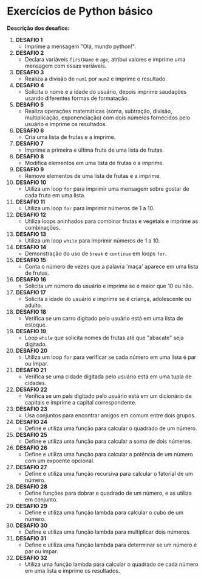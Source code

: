 # Exercícios de Python básico

**Descrição dos desafios:**

1. **DESAFIO 1** 
   - Imprime a mensagem "Olá, mundo python!".
2. **DESAFIO 2**
   - Declara variáveis `firstName` e `age`, atribui valores e imprime uma mensagem com essas variáveis.
3. **DESAFIO 3**
   - Realiza a divisão de `num1` por `num2` e imprime o resultado.
4. **DESAFIO 4**
   - Solicita o nome e a idade do usuário, depois imprime saudações usando diferentes formas de formatação.
5. **DESAFIO 5**
   - Realiza operações matemáticas (soma, subtração, divisão, multiplicação, exponenciação) com dois números fornecidos pelo usuário e imprime os resultados.
6. **DESAFIO 6**
   - Cria uma lista de frutas e a imprime.
7. **DESAFIO 7**
   - Imprime a primeira e última fruta de uma lista de frutas.
8. **DESAFIO 8**
   - Modifica elementos em uma lista de frutas e a imprime.
9. **DESAFIO 9**
   - Remove elementos de uma lista de frutas e a imprime.
10. **DESAFIO 10**
    - Utiliza um loop `for` para imprimir uma mensagem sobre gostar de cada fruta em uma lista.
11. **DESAFIO 11**
    - Utiliza um loop `for` para imprimir números de 1 a 10.
12. **DESAFIO 12**
    - Utiliza loops aninhados para combinar frutas e vegetais e imprime as combinações.
13. **DESAFIO 13**
    - Utiliza um loop `while` para imprimir números de 1 a 10.
14. **DESAFIO 14**
    - Demonstração do uso de `break` e `continue` em loops `for`.
15. **DESAFIO 15**
    - Conta o número de vezes que a palavra 'maça' aparece em uma lista de frutas.
16. **DESAFIO 16**
    - Solicita um número do usuário e imprime se é maior que 10 ou não.
17. **DESAFIO 17**
    - Solicita a idade do usuário e imprime se é criança, adolescente ou adulto.
18. **DESAFIO 18**
    - Verifica se um carro digitado pelo usuário está em uma lista de estoque.
19. **DESAFIO 19**
    - Loop `while` que solicita nomes de frutas até que "abacate" seja digitado.
20. **DESAFIO 20**
    - Utiliza um loop `for` para verificar se cada número em uma lista é par ou ímpar.
21. **DESAFIO 21**
    - Verifica se uma cidade digitada pelo usuário está em uma tupla de cidades.
22. **DESAFIO 22**
    - Verifica se um país digitado pelo usuário está em um dicionário de capitais e imprime a capital correspondente.
23. **DESAFIO 23**
    - Usa conjuntos para encontrar amigos em comum entre dois grupos.
24. **DESAFIO 24**
    - Define e utiliza uma função para calcular o quadrado de um número.
25. **DESAFIO 25**
    - Define e utiliza uma função para calcular a soma de dois números.
26. **DESAFIO 26**
    - Define e utiliza uma função para calcular a potência de um número com um expoente opcional.
27. **DESAFIO 27**
    - Define e utiliza uma função recursiva para calcular o fatorial de um número.
28. **DESAFIO 28**
    - Define funções para dobrar e quadrado de um número, e as utiliza em conjunto.
29. **DESAFIO 29**
    - Define e utiliza uma função lambda para calcular o cubo de um número.
30. **DESAFIO 30**
    - Define e utiliza uma função lambda para multiplicar dois números.
31. **DESAFIO 31**
    - Define e utiliza uma função lambda para determinar se um número é par ou ímpar.
32. **DESAFIO 32**
    - Utiliza uma função lambda para calcular o quadrado de cada número em uma lista e imprime os resultados.
